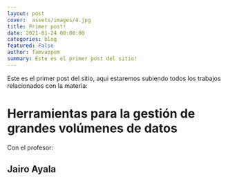 ```yaml
---
layout: post
cover:  assets/images/4.jpg
title: Primer post!
date: 2021-01-24 00:00:00
categories: blog
featured: False
author: famvazpom
summary: Este es el primer post del sitio!
---
```


Este es el primer post del sitio, aqui estaremos subiendo todos los trabajos relacionados con la materia:
# Herramientas para la gestión de grandes volúmenes de datos

Con el profesor:

## Jairo Ayala